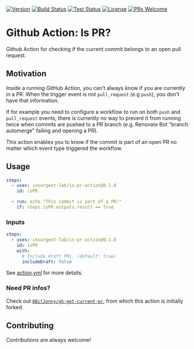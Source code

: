 [![Version](https://img.shields.io/github/v/release/insurgent-lab/is-pr-action.svg?display_name=tag&sort=semver)](https://github.com/insurgent-lab/is-pr-action/releases)
[![Build Status](https://github.com/insurgent-lab/is-pr-action/actions/workflows/build.yml/badge.svg)](https://github.com/insurgent-lab/is-pr-action/actions/workflows/build.yml)
[![Test Status](https://github.com/insurgent-lab/is-pr-action/actions/workflows/test.yml/badge.svg)](https://github.com/insurgent-lab/is-pr-action/actions/workflows/test.yml)
[![License](https://img.shields.io/github/license/insurgent-lab/is-pr-action.svg)](https://github.com/insurgent-lab/is-pr-action/blob/main/LICENSE)
[![PRs Welcome](https://img.shields.io/badge/PRs-welcome-brightgreen.svg)](http://makeapullrequest.com)

# Github Action: Is PR?

Github Action for checking if the current commit belongs to an open pull request.

## Motivation

Inside a running GitHub Action, you can't always know if you are currently in a PR. When the trigger event is not `pull_request` (e.g `push`), you don't have that information.

If for example you need to configure a workflow to run on both `push` and `pull_request` events, there is currently no way to prevent it from running twice when commits are pushed to a PR branch (e.g. Renovate Bot "branch automerge" failing and opening a PR).

This action enables you to know if the commit is part of an open PR no matter which event type triggered the workflow.

## Usage

```yml
steps:
  - uses: insurgent-lab/is-pr-action@0.1.0
    id: isPR

  - run: echo "This commit is part of a PR!"
    if: steps.isPR.outputs.result == true
```

### Inputs

```yml
steps:
  - uses: insurgent-lab/is-pr-action@0.1.0
    id: isPR
    with:
      # Include draft PRs. (default: true)
      includeDraft: false
```

See [action.yml](action.yml) for more details.

### Need PR infos?

Check out [`8BitJonny/gh-get-current-pr`](https://github.com/8BitJonny/gh-get-current-pr), from which this action is initially forked.

## Contributing

Contributions are always welcome!

